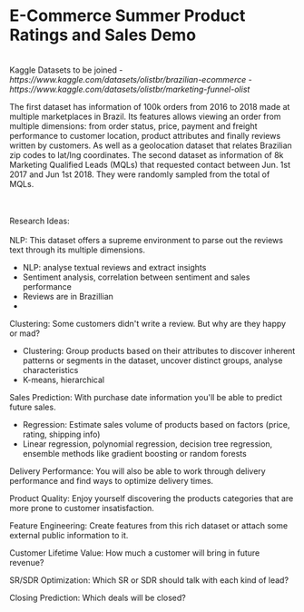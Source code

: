 # E-Commerce Summer Product Ratings and Sales Demo
<br>
Kaggle Datasets to be joined - <i> https://www.kaggle.com/datasets/olistbr/brazilian-ecommerce </i>
                             - <i> https://www.kaggle.com/datasets/olistbr/marketing-funnel-olist </i>

                             
The first dataset has information of 100k orders from 2016 to 2018 made at multiple marketplaces in Brazil. Its features allows viewing an order from multiple dimensions: from order status, price, payment and freight performance to customer location, product attributes and finally reviews written by customers. As well as a geolocation dataset that relates Brazilian zip codes to lat/lng coordinates.
The second dataset as information of 8k Marketing Qualified Leads (MQLs) that requested contact between Jun. 1st 2017 and Jun 1st 2018. They were randomly sampled from the total of MQLs.


<br><br>
Research Ideas:<br><br>
NLP:
This dataset offers a supreme environment to parse out the reviews text through its multiple dimensions.
-	NLP: analyse textual reviews and extract insights
-	Sentiment analysis, correlation between sentiment and sales performance
- Reviews are in Brazillian
- 
Clustering:
Some customers didn't write a review. But why are they happy or mad?
-	Clustering: Group products based on their attributes to discover inherent patterns or segments in the dataset, uncover distinct groups, analyse characteristics
-	K-means, hierarchical

Sales Prediction:
With purchase date information you'll be able to predict future sales.
-	Regression: Estimate sales volume of products based on factors (price, rating, shipping info)
-	Linear regression, polynomial regression, decision tree regression, ensemble methods like gradient boosting or random forests

Delivery Performance:
You will also be able to work through delivery performance and find ways to optimize delivery times.

Product Quality:
Enjoy yourself discovering the products categories that are more prone to customer insatisfaction.

Feature Engineering:
Create features from this rich dataset or attach some external public information to it.

Customer Lifetime Value:
How much a customer will bring in future revenue?

SR/SDR Optimization:
Which SR or SDR should talk with each kind of lead?

Closing Prediction:
Which deals will be closed?
